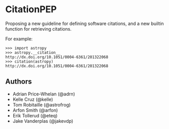 # CitationPEP

Proposing a new guideline for defining software citations, and a new builtin function for retrieving citations.

For example:

```
>>> import astropy
>>> astropy.__citation__
http://dx.doi.org/10.1051/0004-6361/201322068
>>> citation(astropy)
http://dx.doi.org/10.1051/0004-6361/201322068
```

## Authors

* Adrian Price-Whelan (@adrn)
* Kelle Cruz (@kelle)
* Tom Robitaille (@astrofrog)
* Arfon Smith (@arfon)
* Erik Tollerud (@eteq)
* Jake Vanderplas (@jakevdp)
